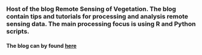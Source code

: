 ### Host of the blog Remote Sensing of Vegetation. The blog contain tips and tutorials for processing and analysis remote sensing data. The main processing focus is using R and Python scripts.

#### The blog can by found [here](https://remote-sensing-of-vegetation.github.io/)
